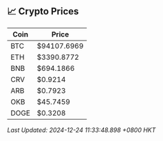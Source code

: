 ## 📈 Crypto Prices

| Coin | Price |
| ---- | ----- |
| BTC | $94107.6969 |
| ETH | $3390.8772 |
| BNB | $694.1866 |
| CRV | $0.9214 |
| ARB | $0.7923 |
| OKB | $45.7459 |
| DOGE | $0.3208 |

_Last Updated: 2024-12-24 11:33:48.898 +0800 HKT_
